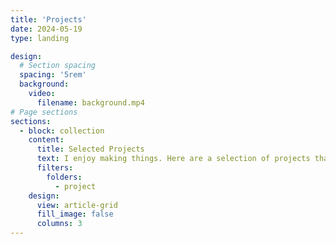 ```yaml
---
title: 'Projects'
date: 2024-05-19
type: landing

design:
  # Section spacing
  spacing: '5rem'
  background:
    video:
      filename: background.mp4
# Page sections
sections:
  - block: collection
    content:
      title: Selected Projects
      text: I enjoy making things. Here are a selection of projects that I have worked on over the years.
      filters:
        folders:
          - project
    design:
      view: article-grid
      fill_image: false
      columns: 3
---
```

